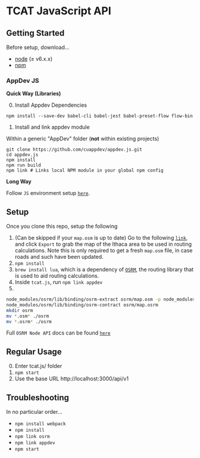 # TCAT JavaScript API

## Getting Started

Before setup, download...

  - [node](https://nodejs.org/en/download/) (≥ v6.x.x)
  - [npm](https://www.npmjs.com/get-npm)
  
### AppDev JS

**Quick Way (Libraries)**

0. Install Appdev Dependencies

`npm install --save-dev babel-cli babel-jest babel-preset-flow flow-bin`

1. Install and link appdev module

Within a generic "AppDev" folder (**not** within existing projects)

````
git clone https://github.com/cuappdev/appdev.js.git
cd appdev.js
npm install
npm run build
npm link # Links local NPM module in your global npm config
````

**Long Way**

Follow `JS` environment setup [`here`](https://github.com/cuappdev/bible/tree/master/js).

## Setup

Once you clone this repo, setup the following

1. (Can be skipped if your `map.osm` is up to date)
Go to the following [`link`](http://www.openstreetmap.org/export#map=13/42.4510/-76.4967), and
click `Export` to grab the map of the Ithaca area to be used in routing calculations.
Note this is only required to get a fresh `map.osm` file, in case roads and such have
been updated.
2. `npm install`
3. `brew install lua`, which is a dependency of [`OSRM`](http://project-osrm.org/),
the routing library that is used to aid routing calculations.
4. Inside `tcat.js`, run `npm link appdev`
5.

````bash
node_modules/osrm/lib/binding/osrm-extract osrm/map.osm -p node_modules/osrm/profiles/foot.lua
node_modules/osrm/lib/binding/osrm-contract osrm/map.osrm
mkdir osrm
mv *.osm* ./osrm
mv *.osrm* ./osrm
````

Full `OSRM Node API` docs can be found [`here`](https://github.com/Project-OSRM/osrm-backend/blob/HEAD/docs/nodejs/api.md)

## Regular Usage

0. Enter tcat.js/ folder
1. `npm start`
2. Use the base URL http://localhost:3000/api/v1

## Troubleshooting

In no particular order...

- `npm install webpack`
- `npm install`
- `npm link osrm`
- `npm link appdev`
- `npm start`
